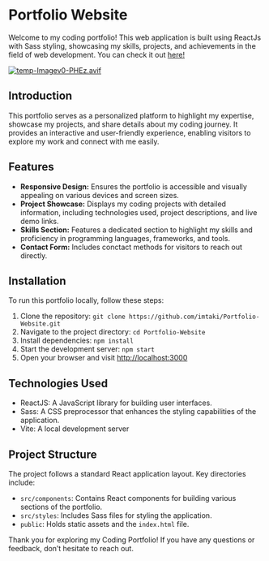 # Portfolio Website
Welcome to my coding portfolio! This web application is built using ReactJs with Sass styling, showcasing my skills, projects, and achievements in the field of web development. You can check it out [here!](https://dominik-takac.vercel.app/)

[![temp-Imagev0-PHEz.avif](https://i.postimg.cc/XYDvJZDj/temp-Imagev0-PHEz.avif)](https://postimg.cc/jDPT3jbm)


## Introduction

This portfolio serves as a personalized platform to highlight my expertise, showcase my projects, and share details about my coding journey. It provides an interactive and user-friendly experience, enabling visitors to explore my work and connect with me easily.

## Features

- **Responsive Design:** Ensures the portfolio is accessible and visually appealing on various devices and screen sizes.
- **Project Showcase:** Displays my coding projects with detailed information, including technologies used, project descriptions, and live demo links.
- **Skills Section:** Features a dedicated section to highlight my skills and proficiency in programming languages, frameworks, and tools.
- **Contact Form:** Includes conctact methods for visitors to reach out directly.

## Installation

To run this portfolio locally, follow these steps:

1. Clone the repository: `git clone https://github.com/imtaki/Portfolio-Website.git`
2. Navigate to the project directory: `cd Portfolio-Website`
3. Install dependencies: `npm install`
4. Start the development server: `npm start`
5. Open your browser and visit [http://localhost:3000](http://localhost:3000)

## Technologies Used

- ReactJS: A JavaScript library for building user interfaces.
- Sass: A CSS preprocessor that enhances the styling capabilities of the application.
- Vite: A local development server

## Project Structure

The project follows a standard React application layout. Key directories include:

- `src/components`: Contains React components for building various sections of the portfolio.
- `src/styles`: Includes Sass files for styling the application.
- `public`: Holds static assets and the `index.html` file.


Thank you for exploring my Coding Portfolio! If you have any questions or feedback, don’t hesitate to reach out.

